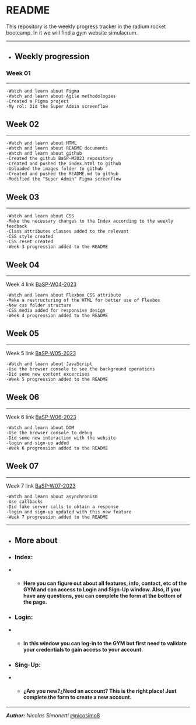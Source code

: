 # README

This repository is the weekly progress tracker in the radium rocket bootcamp.
In it we will find a gym website simulacrum.

---

- ## Weekly progression

### Week 01
---
```
-Watch and learn about Figma
-Watch and learn about Agile methodologies
-Created a Figma project
-My rol: Did the Super Admin screenflow
```

## Week 02
---
```
-Watch and learn about HTML
-Watch and learn about README documents
-Watch and learn about github
-Created the github BaSP-M2023 repository
-Created and pushed the index.html to github
-Uploaded the images folder to github
-Created and pushed the README.md to github
-Modified the "Super Admin" Figma screenflow
```

## Week 03
---
```
-Watch and learn about CSS
-Make the necessary changes to the Index according to the weekly feedback
-Class attributes classes added to the relevant
-CSS style created
-CSS reset created
-Week 3 progression added to the README
```

## Week 04
---
Week 4 link [BaSP-W04-2023](https://nicosimo8.github.io/BaSP-M2023/Week-04)

```
-Watch and learn about Flexbox CSS attribute
-Make a restructuring of the HTML for better use of Flexbox
-New css folder structure
-CSS media added for responsive design
-Week 4 progression added to the README
```

## Week 05
---
Week 5 link [BaSP-W05-2023](https://nicosimo8.github.io/BaSP-M2023/Week-05)

```
-Watch and learn about JavaScript
-Use the browser console to see the background operations
-Did some new content excercises
-Week 5 progression added to the README
```

## Week 06
---
Week 6 link [BaSP-W06-2023](https://nicosimo8.github.io/BaSP-M2023/Week-06/views)

```
-Watch and learn about DOM
-Use the browser console to debug
-Did some new interaction with the website
-login and sign-up added
-Week 6 progression added to the README
```

## Week 07
---
Week 7 link [BaSP-W07-2023](https://nicosimo8.github.io/BaSP-M2023/Week-07/views)

```
-Watch and learn about asynchronism
-Use callbacks
-Did fake server calls to obtain a response
-login and sign-up updated with this new feature
-Week 7 progression added to the README
```
---

- ## More about

- ### **Index:**
- - #### Here you can figure out about all features, info, contact, etc of the GYM and can access to Login and Sign-Up window. Also, if you have any questions, you can complete the form at the bottom of the page.
- ### **Login:**
- - #### In this window you can log-in to the GYM but first need to validate your credentials to gain access to your account.
- ### **Sing-Up:**
- - #### ¿Are you new?¿Need an account? This is the right place! Just complete the form to create a new account.
---

***Author:*** *Nicolas Simonetti* [@nicosimo8](https://github.com/nicosimo8)